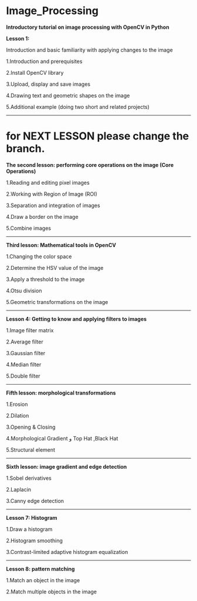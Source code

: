 # Image_Processing

**Introductory tutorial on image processing with OpenCV in Python**



**Lesson 1:**

Introduction and basic familiarity with applying changes to the image

1.Introduction and prerequisites

2.Install OpenCV library

3.Upload, display and save images

4.Drawing text and geometric shapes on the image

5.Additional example (doing two short and related projects)
****************************************
# for NEXT LESSON please change the branch.

**The second lesson: performing core operations on the image (Core Operations)**

1.Reading and editing pixel images

2.Working with Region of Image (ROI)

3.Separation and integration of images

4.Draw a border on the image

5.Combine images

*********************************************************

**Third lesson: Mathematical tools in OpenCV**

1.Changing the color space

2.Determine the HSV value of the image

3.Apply a threshold to the image

4.Otsu division

5.Geometric transformations on the image

*********************************************************

**Lesson 4: Getting to know and applying filters to images**


1.Image filter matrix

2.Average filter

3.Gaussian filter

4.Median filter

5.Double filter

*****************************************************************

**Fifth lesson: morphological transformations**

1.Erosion

2.Dilation

3.Opening & Closing

4.Morphological Gradient و Top Hat ,Black Hat

5.Structural element
*******************************************************************
**Sixth lesson: image gradient and edge detection**

1.Sobel derivatives

2.Laplacin

3.Canny edge detection

**********************************************************************
**Lesson 7: Histogram**

1.Draw a histogram

2.Histogram smoothing

3.Contrast-limited adaptive histogram equalization

****************************************************************************
**Lesson 8: pattern matching**

1.Match an object in the image

2.Match multiple objects in the image

